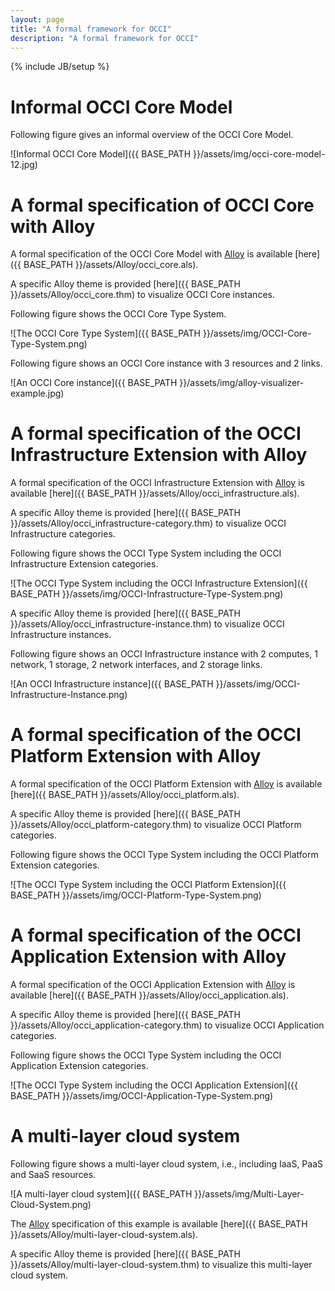 ```yaml
---
layout: page
title: "A formal framework for OCCI"
description: "A formal framework for OCCI"
---
```

{% include JB/setup %}

# Informal OCCI Core Model

Following figure gives an informal overview of the OCCI Core Model.

![Informal OCCI Core Model]({{ BASE_PATH }}/assets/img/occi-core-model-12.jpg)

# A formal specification of OCCI Core with Alloy

A formal specification of the OCCI Core Model with [Alloy](http://alloy.mit.edu/alloy/) is available [here]({{ BASE_PATH }}/assets/Alloy/occi_core.als).

A specific Alloy theme is provided [here]({{ BASE_PATH }}/assets/Alloy/occi_core.thm) to visualize OCCI Core instances.

Following figure shows the OCCI Core Type System.

![The OCCI Core Type System]({{ BASE_PATH }}/assets/img/OCCI-Core-Type-System.png)

Following figure shows an OCCI Core instance with 3 resources and 2 links.

![An OCCI Core instance]({{ BASE_PATH }}/assets/img/alloy-visualizer-example.jpg)

# A formal specification of the OCCI Infrastructure Extension with Alloy

A formal specification of the OCCI Infrastructure Extension with [Alloy](http://alloy.mit.edu/alloy/) is available [here]({{ BASE_PATH }}/assets/Alloy/occi_infrastructure.als).

A specific Alloy theme is provided [here]({{ BASE_PATH }}/assets/Alloy/occi_infrastructure-category.thm) to visualize OCCI Infrastructure categories.

Following figure shows the OCCI Type System including the OCCI Infrastructure Extension categories.

![The OCCI Type System including the OCCI Infrastructure Extension]({{ BASE_PATH }}/assets/img/OCCI-Infrastructure-Type-System.png)

A specific Alloy theme is provided [here]({{ BASE_PATH }}/assets/Alloy/occi_infrastructure-instance.thm) to visualize OCCI Infrastructure instances.

Following figure shows an OCCI Infrastructure instance with 2 computes, 1 network, 1 storage, 2 network interfaces, and 2 storage links.

![An OCCI Infrastructure instance]({{ BASE_PATH }}/assets/img/OCCI-Infrastructure-Instance.png)

# A formal specification of the OCCI Platform Extension with Alloy

A formal specification of the OCCI Platform Extension with [Alloy](http://alloy.mit.edu/alloy/) is available [here]({{ BASE_PATH }}/assets/Alloy/occi_platform.als).

A specific Alloy theme is provided [here]({{ BASE_PATH }}/assets/Alloy/occi_platform-category.thm) to visualize OCCI Platform categories.

Following figure shows the OCCI Type System including the OCCI Platform Extension categories.

![The OCCI Type System including the OCCI Platform Extension]({{ BASE_PATH }}/assets/img/OCCI-Platform-Type-System.png)

# A formal specification of the OCCI Application Extension with Alloy

A formal specification of the OCCI Application Extension with [Alloy](http://alloy.mit.edu/alloy/) is available [here]({{ BASE_PATH }}/assets/Alloy/occi_application.als).

A specific Alloy theme is provided [here]({{ BASE_PATH }}/assets/Alloy/occi_application-category.thm) to visualize OCCI Application categories.

Following figure shows the OCCI Type System including the OCCI Application Extension categories.

![The OCCI Type System including the OCCI Application Extension]({{ BASE_PATH }}/assets/img/OCCI-Application-Type-System.png)

# A multi-layer cloud system

Following figure shows a multi-layer cloud system, i.e., including IaaS, PaaS and SaaS resources.

![A multi-layer cloud system]({{ BASE_PATH }}/assets/img/Multi-Layer-Cloud-System.png)

The [Alloy](http://alloy.mit.edu/alloy/) specification of this example is available [here]({{ BASE_PATH }}/assets/Alloy/multi-layer-cloud-system.als).

A specific Alloy theme is provided [here]({{ BASE_PATH }}/assets/Alloy/multi-layer-cloud-system.thm) to visualize this multi-layer cloud system.

